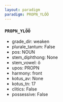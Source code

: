 ```yaml
---
layout: paradigm
paradigm: PROPN_YLÖÖ
---
```

### ` PROPN_YLÖÖ `


* grade_dir: weaken
* plurale_tantum: False
* pos: NOUN
* stem_diphthong: None
* stem_vowel: ö
* upos: PROPN
* harmony: front
* kotus_av: None
* kotus_tn: 17
* clitics: False
* possessive: False
